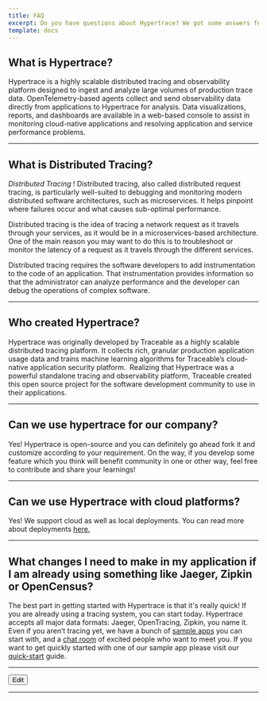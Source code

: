 ```yaml
---
title: FAQ
excerpt: Do you have questions about Hypertrace? We got some answers for you!
template: docs
---
```

## What is Hypertrace?
Hypertrace is a highly scalable distributed tracing and observability platform designed to ingest and analyze large volumes of production trace data. OpenTelemetry-based agents collect and send observability data directly from applications to Hypertrace for analysis. Data visualizations, reports, and dashboards are available in a web-based console to assist in monitoring cloud-native applications and resolving application and service performance problems.

<hr />

## What is Distributed Tracing?
*Distributed Tracing* ! Distributed tracing, also called distributed request tracing, is particularly well-suited to debugging and monitoring modern distributed software architectures, such as microservices. It helps pinpoint where failures occur and what causes sub-optimal performance.

Distributed tracing is the idea of tracing a network request as it travels through your services, as it would be in a microservices-based architecture. One of the main reason you may want to do this is to troubleshoot or monitor the latency of a request as it travels through the different services.

Distributed tracing requires the software developers to add instrumentation to the code of an application. That instrumentation provides information so that the administrator can analyze performance and the developer can debug the operations of complex software.


<hr />

## Who created Hypertrace?
Hypertrace was originally developed by Traceable as a highly scalable distributed tracing platform. It collects rich, granular production application usage data and trains machine learning algorithms for Traceable’s cloud-native application security platform. 
‍
Realizing that Hypertrace was a powerful standalone tracing and observability platform, Traceable created this open source project for the software development community to use in their applications.


<hr />

## Can we use hypertrace for our company?

Yes! Hypertrace is open-source and you can definitely go ahead fork it and customize according to your requirement. On the way, if you develop some feature which you think will benefit community in one or other way, feel free to contribute and share your learnings!

<hr />


## Can we use Hypertrace with cloud platforms?

Yes! We support cloud as well as local deployments. You can read more about deployments [here.](https://docs.hypertrace.org/docs/deployments/)

<hr />


## What changes I need to make in my application if I am already using something like Jaeger, Zipkin or OpenCensus?

The best part in getting started with Hypertrace is that it's really quick! If you are already using a tracing system, you can start today. Hypertrace accepts all major data formats: Jaeger, OpenTracing, Zipkin, you name it. Even if you aren’t tracing yet, we have a bunch of [sample apps](https://github.com/hypertrace/hypertrace-samples) you can start with, and a [chat room](https://hypertrace.slack.com) of excited people who want to meet you. If you want to get quickly started with one of our sample app please visit our [quick-start](https://docs.hypertrace.org/sample-app/) guide.

<hr />

<a href="https://github.com/hypertrace/hypertrace-docs-website/tree/master/src/pages/faq/index.md">
<button type="button">Edit</button></a>

***
